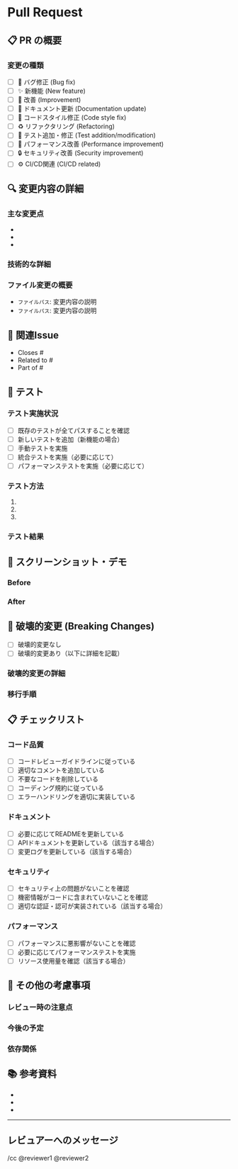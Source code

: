 # Pull Request

## 📋 PR の概要
<!-- このPRで何を変更するのか、簡潔に説明してください -->

### 変更の種類
<!-- 該当するものにチェックを入れてください -->
- [ ] 🐛 バグ修正 (Bug fix)
- [ ] ✨ 新機能 (New feature)
- [ ] 🔧 改善 (Improvement)
- [ ] 📝 ドキュメント更新 (Documentation update)
- [ ] 🎨 コードスタイル修正 (Code style fix)
- [ ] ♻️ リファクタリング (Refactoring)
- [ ] 🧪 テスト追加・修正 (Test addition/modification)
- [ ] 🚀 パフォーマンス改善 (Performance improvement)
- [ ] 🔒 セキュリティ改善 (Security improvement)
- [ ] ⚙️ CI/CD関連 (CI/CD related)

## 🔍 変更内容の詳細

### 主な変更点
<!-- 具体的な変更内容を箇条書きで記載 -->
- 
- 
- 

### 技術的な詳細
<!-- 技術的な実装の詳細、使用した技術、アーキテクチャの変更など -->

### ファイル変更の概要
<!-- 主要なファイルの変更内容を簡潔に説明 -->
- `ファイルパス`: 変更内容の説明
- `ファイルパス`: 変更内容の説明

## 🎯 関連Issue
<!-- 関連するIssueがあれば記載 -->
- Closes #
- Related to #
- Part of #

## 🧪 テスト

### テスト実施状況
<!-- テストの実施状況をチェック -->
- [ ] 既存のテストが全てパスすることを確認
- [ ] 新しいテストを追加（新機能の場合）
- [ ] 手動テストを実施
- [ ] 統合テストを実施（必要に応じて）
- [ ] パフォーマンステストを実施（必要に応じて）

### テスト方法
<!-- 手動テストの手順や、新しく追加したテストの説明 -->
1. 
2. 
3. 

### テスト結果
<!-- テスト結果のスクリーンショットや説明 -->

## 📸 スクリーンショット・デモ
<!-- UI/UXの変更がある場合、Before/Afterのスクリーンショットを添付 -->

### Before
<!-- 変更前のスクリーンショット -->

### After
<!-- 変更後のスクリーンショット -->

## 🚨 破壊的変更 (Breaking Changes)
<!-- APIの変更、データベースの変更など、破壊的な変更がある場合は詳細を記載 -->
- [ ] 破壊的変更なし
- [ ] 破壊的変更あり（以下に詳細を記載）

### 破壊的変更の詳細
<!-- 破壊的変更がある場合の詳細説明 -->

### 移行手順
<!-- 破壊的変更に対する移行手順 -->

## 📋 チェックリスト

### コード品質
- [ ] コードレビューガイドラインに従っている
- [ ] 適切なコメントを追加している
- [ ] 不要なコードを削除している
- [ ] コーディング規約に従っている
- [ ] エラーハンドリングを適切に実装している

### ドキュメント
- [ ] 必要に応じてREADMEを更新している
- [ ] APIドキュメントを更新している（該当する場合）
- [ ] 変更ログを更新している（該当する場合）

### セキュリティ
- [ ] セキュリティ上の問題がないことを確認
- [ ] 機密情報がコードに含まれていないことを確認
- [ ] 適切な認証・認可が実装されている（該当する場合）

### パフォーマンス
- [ ] パフォーマンスに悪影響がないことを確認
- [ ] 必要に応じてパフォーマンステストを実施
- [ ] リソース使用量を確認（該当する場合）

## 🤔 その他の考慮事項
<!-- レビュー時に特に注意してほしい点、懸念事項、今後の改善予定など -->

### レビュー時の注意点
<!-- レビュアーに見てほしい特定の部分や、注意すべき点 -->

### 今後の予定
<!-- この変更に関連する今後の作業予定 -->

### 依存関係
<!-- 他のPRやIssueとの依存関係 -->

## 📚 参考資料
<!-- 参考にしたドキュメント、記事、議論など -->
- 
- 
- 

---

## レビュアーへのメッセージ
<!-- レビュアーへの特別なメッセージや依頼事項があれば記載 -->

/cc @reviewer1 @reviewer2 